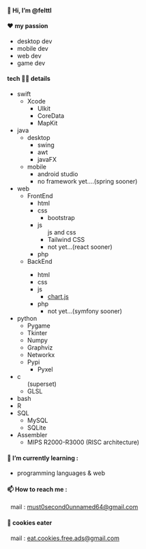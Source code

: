 #### 👋 Hi, I’m @felttl
#### ❤️ my passion
- desktop dev
- mobile dev
- web dev
- game dev

#### tech 👨‍💻 details 
<ul>
	<li>
		swift
		<ul>
			<li>
				Xcode
				<ul>
					<li>
						UIkit
      					</li>
					<li>
						CoreData
      					</li>
					<li>
						MapKit
      					</li>
				</ul>
    			</li>
   		</ul>
	</li>
  <li>java
    <ul>
      <li>desktop
		<ul>
			<li>swing</li>
			<li>awt</li>
			<li>javaFX</li>
		</ul>
	  </li>
      <li>mobile
		<ul>
			<li>android studio</li>
			<li>no framework yet....(spring sooner)</li>
		</ul>
	  </li>
    </ul>
  </li>
  <li>web
	<ul>
		<li>FrontEnd
			<ul>
				<li>html</li>
				<li>css</>	
					<ul>
						<li>bootstrap</li>
					</ul>
				<li>js
					<ul>js and css
						<li>Tailwind CSS</li>
						<li>not yet...(react sooner)</li>
					</ul>			
				</li>
				<li>php</li>		
			</ul>
		</li>
		<li>BackEnd</li>
		<ul>
			<li>html</li>
			<li>css</>			
			<li>js
				<ul>
					<li><a href="https://www.chartjs.org/">chart.js</a></li>
				</ul>
			</li>
			<li>php
				<ul>
					<li>not yet...(symfony sooner)</li>
				</ul>
			</li>			
		</ul>
	</ul>
  </li>
  <li>python
	<ul>
		<li>Pygame</li>
		<li>Tkinter</li>
		<li>Numpy</li>
		<li>Graphviz</li>
		<li>Networkx</li>
		<li>Pypi 
			<ul>
				<li>Pyxel</li>
			</ul>
		</li>
	</ul>
  </li>
  <li>c
	<ul>(superset)
		<li>GLSL</li>
	</ul>
  </li>
  <li>bash</li>
  <li>R</li>
<li>SQL
	<ul>
		<li>MySQL</li>
		<li>SQLite</li>
	</ul>
</li>
<li>Assembler
	<ul>
		<li>MIPS R2000-R3000 (RISC architecture)</li>
	</ul>
</li>
</ul>

  


#### 🌱 I’m currently learning :
- programming languages & web
#### 📫 How to reach me :
&nbsp;    mail : must0second0unnamed64@gmail.com 
#### 🍪 cookies eater 
&nbsp;   mail : eat.cookies.free.ads@gmail.com

